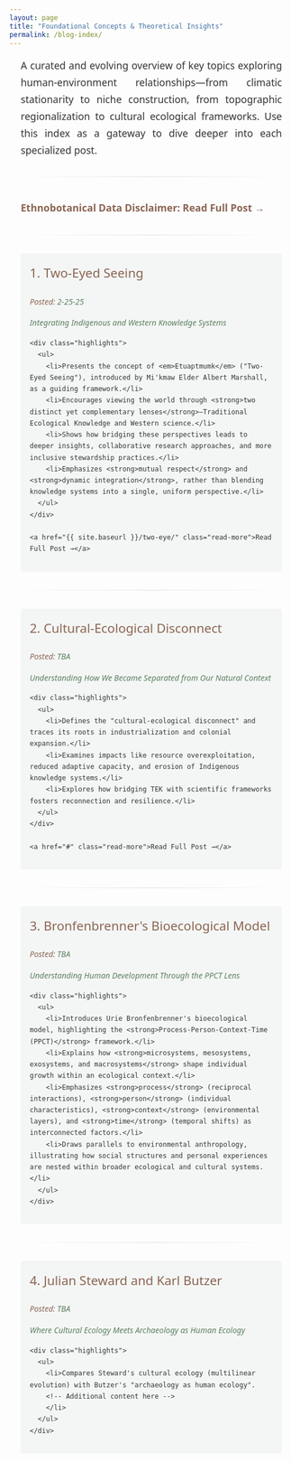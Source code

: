 ```yaml
---
layout: page
title: "Foundational Concepts & Theoretical Insights"
permalink: /blog-index/
---
```


<style>
  /* Hide auto-generated heading */
  h1.post-title, h1.page-title, header.post-header h1 {
      display: none !important;
  }
  
  /* Color Palette */
  :root {
      --primary-color: #5b7e5f;
      --secondary-color: #8a6552;
      --accent-color: #d8b976;
      --light-bg: #f8f8f5;
      --dark-text: #333333;
  }
  
  /* Main content styles */
  .content-wrapper {
      font-family: 'Segoe UI', Tahoma, Geneva, Verdana, sans-serif;
      line-height: 1.7;
      color: var(--dark-text);
      max-width: 900px;
      margin: 0 auto;
      padding: 0 20px;
  }
  
  /* Introduction paragraph */
  .content-wrapper > p {
      font-size: 1.1rem;
      margin-bottom: 1.5rem;
      text-align: justify;
  }
  
  /* Content headings */
  .content-wrapper h2 {
      font-size: 1.7rem;
      color: var(--secondary-color);
      margin: 2.2rem 0 1.2rem;
      font-weight: 500;
      border-bottom: 1px solid rgba(216, 185, 118, 0.3);
      padding-bottom: 0.5rem;
  }
  
  /* Blog post entry */
  .blog-entry {
      margin-bottom: 2rem;
      padding: 1rem;
      background-color: rgba(91, 126, 95, 0.05);
      border-radius: 4px;
  }
  
  .blog-entry h2 {
      margin-top: 0;
      font-size: 1.4rem;
      color: var(--secondary-color);
      border-bottom: none;
      padding-bottom: 0;
  }
  
  .blog-entry .post-meta {
      font-style: italic;
      color: var(--secondary-color);
      margin-bottom: 0.5rem;
  }
  
  .blog-entry .highlights {
      margin-top: 0.5rem;
  }
  
  .blog-entry .highlights li {
      margin-bottom: 0.5rem;
      position: relative;
      padding-left: 1.2rem;
      list-style-type: none;
  }
  
  .blog-entry .highlights li::before {
      content: "•";
      color: var(--accent-color);
      font-weight: bold;
      position: absolute;
      left: 0;
  }
  
  /* Subtle section dividers */
  .subtle-divider {
      height: 1px;
      background: linear-gradient(to right, transparent, #e0e0e0, transparent);
      margin: 2rem 0;
      border: none;
  }
  
  /* Read More link */
  .read-more {
      display: inline-block;
      color: var(--secondary-color);
      text-decoration: none;
      font-weight: 600;
      margin-top: 0.5rem;
  }
  
  .read-more:hover {
      text-decoration: underline;
  }
  
  /* Emphasis and key terms */
  .content-wrapper strong, 
  .content-wrapper b {
      color: var(--secondary-color);
      font-weight: 600;
  }
  
  .content-wrapper em, 
  .content-wrapper i {
      color: var(--primary-color);
      font-style: italic;
  }
</style>

<div class="content-wrapper">
  <p>
    A curated and evolving overview of key topics exploring human-environment relationships—from climatic stationarity to niche construction, from topographic regionalization to cultural ecological frameworks. Use this index as a gateway to dive deeper into each specialized post.
  </p>
  
  <hr class="subtle-divider">
  
  <p>
    <strong>Ethnobotanical Data Disclaimer:</strong> 
    <a href="{{ site.baseurl }}/disclaimer/" class="read-more">Read Full Post →</a>
  </p>
  
  <hr class="subtle-divider">
  
  <div class="blog-entry">
    <h2>1. Two-Eyed Seeing</h2>
    <p class="post-meta">Posted: <em>2-25-25</em></p>
    <p><em>Integrating Indigenous and Western Knowledge Systems</em></p>
    
    <div class="highlights">
      <ul>
        <li>Presents the concept of <em>Etuaptmumk</em> ("Two-Eyed Seeing"), introduced by Mi'kmaw Elder Albert Marshall, as a guiding framework.</li>
        <li>Encourages viewing the world through <strong>two distinct yet complementary lenses</strong>—Traditional Ecological Knowledge and Western science.</li>
        <li>Shows how bridging these perspectives leads to deeper insights, collaborative research approaches, and more inclusive stewardship practices.</li>
        <li>Emphasizes <strong>mutual respect</strong> and <strong>dynamic integration</strong>, rather than blending knowledge systems into a single, uniform perspective.</li>
      </ul>
    </div>
    
    <a href="{{ site.baseurl }}/two-eye/" class="read-more">Read Full Post →</a>
  </div>
  
  <hr class="subtle-divider">
  
  <div class="blog-entry">
    <h2>2. Cultural-Ecological Disconnect</h2>
    <p class="post-meta">Posted: <em>TBA</em></p>
    <p><em>Understanding How We Became Separated from Our Natural Context</em></p>
    
    <div class="highlights">
      <ul>
        <li>Defines the "cultural-ecological disconnect" and traces its roots in industrialization and colonial expansion.</li>
        <li>Examines impacts like resource overexploitation, reduced adaptive capacity, and erosion of Indigenous knowledge systems.</li>
        <li>Explores how bridging TEK with scientific frameworks fosters reconnection and resilience.</li>
      </ul>
    </div>
    
    <a href="#" class="read-more">Read Full Post →</a>
  </div>
  
  <hr class="subtle-divider">
  
  <div class="blog-entry">
    <h2>3. Bronfenbrenner's Bioecological Model</h2>
    <p class="post-meta">Posted: <em>TBA</em></p>
    <p><em>Understanding Human Development Through the PPCT Lens</em></p>
    
    <div class="highlights">
      <ul>
        <li>Introduces Urie Bronfenbrenner's bioecological model, highlighting the <strong>Process-Person-Context-Time (PPCT)</strong> framework.</li>
        <li>Explains how <strong>microsystems, mesosystems, exosystems, and macrosystems</strong> shape individual growth within an ecological context.</li>
        <li>Emphasizes <strong>process</strong> (reciprocal interactions), <strong>person</strong> (individual characteristics), <strong>context</strong> (environmental layers), and <strong>time</strong> (temporal shifts) as interconnected factors.</li>
        <li>Draws parallels to environmental anthropology, illustrating how social structures and personal experiences are nested within broader ecological and cultural systems.</li>
      </ul>
    </div>
  </div>
  
  <hr class="subtle-divider">
  
  <div class="blog-entry">
    <h2>4. Julian Steward and Karl Butzer</h2>
    <p class="post-meta">Posted: <em>TBA</em></p>
    <p><em>Where Cultural Ecology Meets Archaeology as Human Ecology</em></p>
    
    <div class="highlights">
      <ul>
        <li>Compares Steward's cultural ecology (multilinear evolution) with Butzer's "archaeology as human ecology".
        <!-- Additional content here -->
        </li>
      </ul>
    </div>
  </div>
  
</div>
